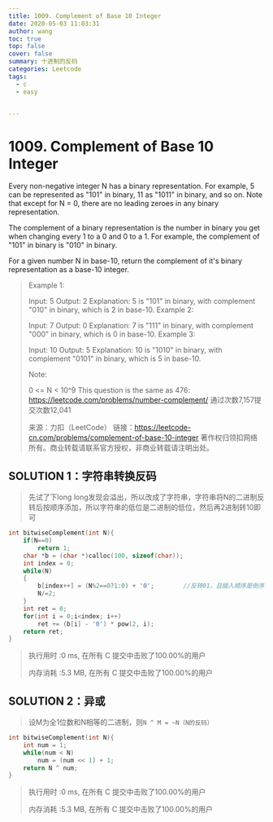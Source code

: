 ```yaml
---
title: 1009. Complement of Base 10 Integer
date: 2020-05-03 11:03:31
author: wang
toc: true
top: false
cover: false
summary: 十进制的反码
categories: Leetcode
tags:
  - c
  - easy


---
```


# 1009. Complement of Base 10 Integer

Every non-negative integer N has a binary representation.  For example, 5 can be represented as "101" in binary, 11 as "1011" in binary, and so on.  Note that except for N = 0, there are no leading zeroes in any binary representation.

The complement of a binary representation is the number in binary you get when changing every 1 to a 0 and 0 to a 1.  For example, the complement of "101" in binary is "010" in binary.

For a given number N in base-10, return the complement of it's binary representation as a base-10 integer.

 



> Example 1:
>
> Input: 5
> Output: 2
> Explanation: 5 is "101" in binary, with complement "010" in binary, which is 2 in base-10.
> Example 2:
>
> Input: 7
> Output: 0
> Explanation: 7 is "111" in binary, with complement "000" in binary, which is 0 in base-10.
> Example 3:
>
> Input: 10
> Output: 5
> Explanation: 10 is "1010" in binary, with complement "0101" in binary, which is 5 in base-10.
>
>
> Note:
>
> 0 <= N < 10^9
> This question is the same as 476: https://leetcode.com/problems/number-complement/
> 通过次数7,157提交次数12,041
>
> 来源：力扣（LeetCode）
> 链接：https://leetcode-cn.com/problems/complement-of-base-10-integer
> 著作权归领扣网络所有。商业转载请联系官方授权，非商业转载请注明出处。



## SOLUTION 1：字符串转换反码

> 先试了下long long发现会溢出，所以改成了字符串，字符串将N的二进制反转后按顺序添加，所以字符串的低位是二进制的低位，然后再2进制转10即可

```c
int bitwiseComplement(int N){
    if(N==0)
        return 1;
    char *b = (char *)calloc(100, sizeof(char));
    int index = 0;
    while(N)
    {
        b[index++] = (N%2==0?1:0) + '0';        //反转01，且插入顺序是倒序
        N/=2;
    }
    int ret = 0;
    for(int i = 0;i<index; i++)
        ret += (b[i] - '0') * pow(2, i);
    return ret;
}
```

> 执行用时 :0 ms, 在所有 C 提交中击败了100.00%的用户
>
> 内存消耗 :5.3 MB, 在所有 C 提交中击败了100.00%的用户

## SOLUTION 2：异或

> 设M为全1位数和N相等的二进制，则`N ^ M = ~N（N的反码）`

```c
int bitwiseComplement(int N){
    int num = 1;
    while(num < N)
        num = (num << 1) + 1;
    return N ^ num;
}
```

> 执行用时 :0 ms, 在所有 C 提交中击败了100.00%的用户
>
> 内存消耗 :5.3 MB, 在所有 C 提交中击败了100.00%的用户

